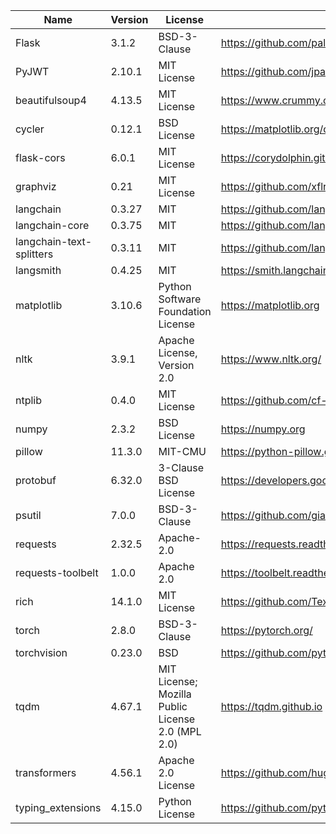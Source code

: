 | Name                     | Version     | License                                           | URL                                                                  |
|--------------------------|-------------|---------------------------------------------------|----------------------------------------------------------------------|
| Flask                    | 3.1.2       | BSD-3-Clause                                      | https://github.com/pallets/flask/                                    |
| PyJWT                    | 2.10.1      | MIT License                                       | https://github.com/jpadilla/pyjwt                                    |
| beautifulsoup4           | 4.13.5      | MIT License                                       | https://www.crummy.com/software/BeautifulSoup/bs4/                   |
| cycler                   | 0.12.1      | BSD License                                       | https://matplotlib.org/cycler/                                       |
| flask-cors               | 6.0.1       | MIT License                                       | https://corydolphin.github.io/flask-cors/                            |
| graphviz                 | 0.21        | MIT License                                       | https://github.com/xflr6/graphviz                                    |
| langchain                | 0.3.27      | MIT                                               | https://github.com/langchain-ai/langchain                            |
| langchain-core           | 0.3.75      | MIT                                               | https://github.com/langchain-ai/langchain                            |
| langchain-text-splitters | 0.3.11      | MIT                                               | https://github.com/langchain-ai/langchain                            |
| langsmith                | 0.4.25      | MIT                                               | https://smith.langchain.com/                                         |
| matplotlib               | 3.10.6      | Python Software Foundation License                | https://matplotlib.org                                               |
| nltk                     | 3.9.1       | Apache License, Version 2.0                       | https://www.nltk.org/                                                |
| ntplib                   | 0.4.0       | MIT License                                       | https://github.com/cf-natali/ntplib                                  |
| numpy                    | 2.3.2       | BSD License                                       | https://numpy.org                                                    |
| pillow                   | 11.3.0      | MIT-CMU                                           | https://python-pillow.github.io                                      |
| protobuf                 | 6.32.0      | 3-Clause BSD License                              | https://developers.google.com/protocol-buffers/                      |
| psutil                   | 7.0.0       | BSD-3-Clause                                      | https://github.com/giampaolo/psutil                                  |
| requests                 | 2.32.5      | Apache-2.0                                        | https://requests.readthedocs.io                                      |
| requests-toolbelt        | 1.0.0       | Apache 2.0                                        | https://toolbelt.readthedocs.io/                                     |
| rich                     | 14.1.0      | MIT License                                       | https://github.com/Textualize/rich                                   |
| torch                    | 2.8.0       | BSD-3-Clause                                      | https://pytorch.org/                                                 |
| torchvision              | 0.23.0      | BSD                                               | https://github.com/pytorch/vision                                    |
| tqdm                     | 4.67.1      | MIT License; Mozilla Public License 2.0 (MPL 2.0) | https://tqdm.github.io                                               |
| transformers             | 4.56.1      | Apache 2.0 License                                | https://github.com/huggingface/transformers                          |
| typing_extensions        | 4.15.0      | Python License                                    | https://github.com/python/typing_extensions                          |